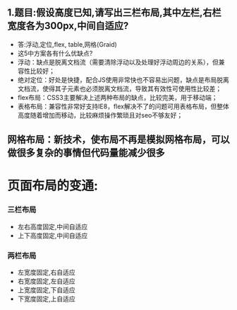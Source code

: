 ## 1.题目:假设高度已知,请写出三栏布局,其中左栏,右栏宽度各为300px,中间自适应?
* 答:浮动,定位,flex, table,网格(Graid)
* 这5中方案各有什么优缺点?
* 浮动：缺点是脱离文档流（需要清除浮动以及处理好浮动周边的关系），但兼容性比较好；
* 绝对定位：好处是快捷，配合JS使用非常快也不容易出问题，缺点是布局脱离文档流，使得其子元素也必须脱离文档流，导致其有效性可使用性比较差；
* flex布局：CSS3主要解决上述两种布局的缺点，比较完美，用于移动端；
* 表格布局：兼容性非常好支持IE8，flex解决不了的问题可用表格布局，但整体高度随着增加而移动，比较麻烦操作繁琐且对seo不够友好；
## 网格布局：新技术，使布局不再是模拟网格布局，可以做很多复杂的事情但代码量能减少很多



# 页面布局的变通:
### 三栏布局
* 左右高度固定,中间自适应
* 上下高度固定,中间自适应

### 两栏布局
* 左宽度固定,右自适应
* 右宽度固定,左自适应
* 上宽度固定,下自适应
* 下宽度固定,上自适应